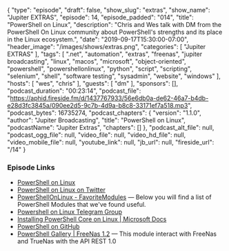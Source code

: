 {
  "type": "episode",
  "draft": false,
  "show_slug": "extras",
  "show_name": "Jupiter EXTRAS",
  "episode": 14,
  "episode_padded": "014",
  "title": "PowerShell on Linux",
  "description": "Chris and Wes talk with DM from the PowerShell On Linux community about PowerShell's strengths and its place in the Linux ecosystem.",
  "date": "2019-09-17T15:30:00-07:00",
  "header_image": "/images/shows/extras.png",
  "categories": [
    "Jupiter EXTRAS"
  ],
  "tags": [
    ".net",
    "automation",
    "extras",
    "freenas",
    "jupiter broadcasting",
    "linux",
    "macos",
    "microsoft",
    "object-oriented",
    "powershell",
    "powershellonlinux",
    "python",
    "script",
    "scripting",
    "selenium",
    "shell",
    "software testing",
    "sysadmin",
    "website",
    "windows"
  ],
  "hosts": [
    "wes",
    "chris"
  ],
  "guests": [
    "dm"
  ],
  "sponsors": [],
  "podcast_duration": "00:23:14",
  "podcast_file": "https://aphid.fireside.fm/d/1437767933/56e6db0a-de62-46a7-b4db-e28d3fc3845a/090ee2d5-9c7b-4d9a-b8c8-33171ef7a518.mp3",
  "podcast_bytes": 16735274,
  "podcast_chapters": {
    "version": "1.1.0",
    "author": "Jupiter Broadcasting",
    "title": "PowerShell on Linux",
    "podcastName": "Jupiter Extras",
    "chapters": []
  },
  "podcast_alt_file": null,
  "podcast_ogg_file": null,
  "video_file": null,
  "video_hd_file": null,
  "video_mobile_file": null,
  "youtube_link": null,
  "jb_url": null,
  "fireside_url": "/14"
}


### Episode Links

  * [PowerShell on Linux](https://powershellonlinux.com/Home "PowerShell on Linux")
  * [PowerShell on Linux on Twitter](https://twitter.com/PoSH4Linux "PowerShell on Linux on Twitter")
  * [PowerShellOnLinux - FavoriteModules](https://powershellonlinux.com/FavoriteModules "PowerShellOnLinux - FavoriteModules") — Below you will find a list of PowerShell Modules that we've found useful. 
  * [Powershell on Linux Telegram Group](https://t.me/PowershellOnLinux "Powershell on Linux Telegram Group")
  * [Installing PowerShell Core on Linux | Microsoft Docs](https://docs.microsoft.com/en-us/powershell/scripting/install/installing-powershell-core-on-linux?view=powershell-6 "Installing PowerShell Core on Linux | Microsoft Docs")
  * [PowerShell on GitHub](https://github.com/PowerShell/PowerShell "PowerShell on GitHub")
  * [PowerShell Gallery | FreeNas 1.2](https://www.powershellgallery.com/packages/FreeNas/1.2 "PowerShell Gallery | FreeNas 1.2") — This module interact with FreeNas and TrueNas with the API REST 1.0 


